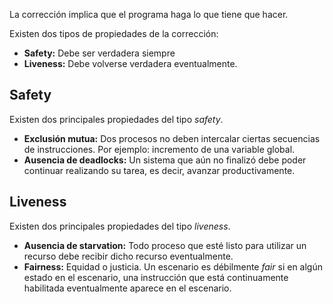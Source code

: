 La corrección implica que el programa haga lo que tiene que hacer.

Existen dos tipos de propiedades de la corrección:

- **Safety:** Debe ser verdadera siempre
- **Liveness:** Debe volverse verdadera eventualmente.

## Safety

Existen dos principales propiedades del tipo *safety*.

- **Exclusión mutua:** Dos procesos no deben intercalar ciertas secuencias de instrucciones. Por ejemplo: incremento de una variable global.
- **Ausencia de deadlocks:** Un sistema que aún no finalizó debe poder continuar realizando su tarea, es decir, avanzar productivamente.

## Liveness

Existen dos principales propiedades del tipo *liveness*.

- **Ausencia de starvation:** Todo proceso que esté listo para utilizar un recurso debe recibir dicho recurso eventualmente.
- **Fairness:** Equidad o justicia. Un escenario es débilmente *fair* si en algún estado en el escenario, una instrucción que está continuamente habilitada eventualmente aparece en el escenario.
